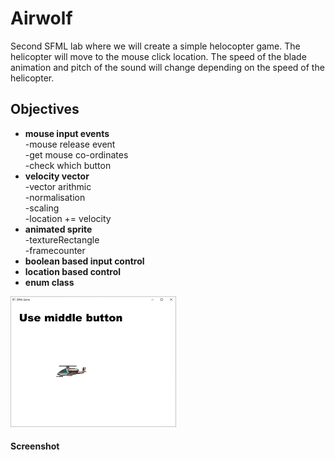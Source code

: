 # Airwolf
Second SFML lab where we will create a simple helocopter game. The helicopter will move to the mouse click location.
The speed of the blade animation and pitch of the sound will change depending on the speed of the helicopter.
## Objectives
+ **mouse input events**
<br>-mouse release event
<br>-get mouse co-ordinates 
<br>-check which button
+ **velocity vector**
<br>-vector arithmic
<br>-normalisation
<br>-scaling
<br>-location += velocity
+ **animated sprite**
<br>-textureRectangle
<br>-framecounter
+ **boolean based input control**
+ **location based control**
+ **enum class**
 
![screen](screen.png) 
#### Screenshot


